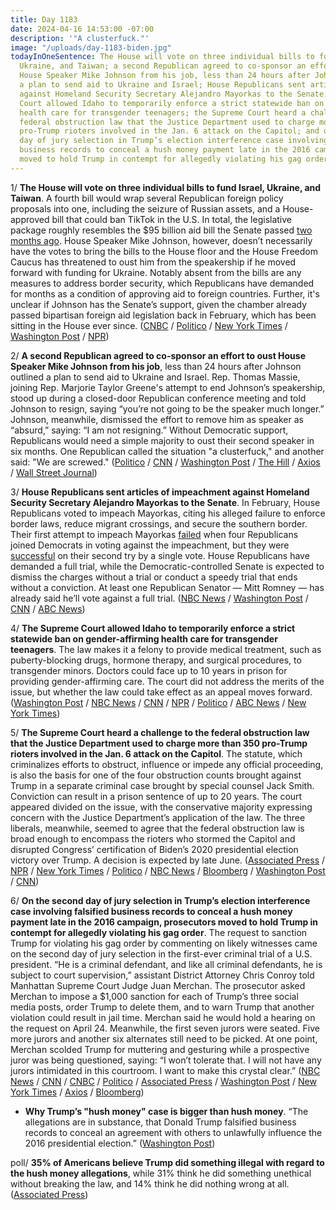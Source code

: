 ```yaml
---
title: Day 1183
date: 2024-04-16 14:53:00 -07:00
description: '"A clusterfuck."'
image: "/uploads/day-1183-biden.jpg"
todayInOneSentence: The House will vote on three individual bills to fund Israel,
  Ukraine, and Taiwan; a second Republican agreed to co-sponsor an effort to oust
  House Speaker Mike Johnson from his job, less than 24 hours after Johnson outlined
  a plan to send aid to Ukraine and Israel; House Republicans sent articles of impeachment
  against Homeland Security Secretary Alejandro Mayorkas to the Senate; the Supreme
  Court allowed Idaho to temporarily enforce a strict statewide ban on gender-affirming
  health care for transgender teenagers; the Supreme Court heard a challenge to the
  federal obstruction law that the Justice Department used to charge more than 350
  pro-Trump rioters involved in the Jan. 6 attack on the Capitol; and on the second
  day of jury selection in Trump’s election interference case involving falsified
  business records to conceal a hush money payment late in the 2016 campaign, prosecutors
  moved to hold Trump in contempt for allegedly violating his gag order.
---
```


1/ **The House will vote on three individual bills to fund Israel, Ukraine, and Taiwan**. A fourth bill would wrap several Republican foreign policy proposals into one, including the seizure of Russian assets, and a House-approved bill that could ban TikTok in the U.S. In total, the legislative package roughly resembles the $95 billion aid bill the Senate passed [two months ago](https://whatthefuckjusthappenedtoday.com/2024/02/13/day-1120/#1-the-senate-approved-95-billion-in). House Speaker Mike Johnson, however, doesn’t necessarily have the votes to bring the bills to the House floor and the House Freedom Caucus has threatened to oust him from the speakership if he moved forward with funding for Ukraine. Notably absent from the bills are any measures to address border security, which Republicans have demanded for months as a condition of approving aid to foreign countries. Further, it's unclear if Johnson has the Senate’s support, given the chamber already passed bipartisan foreign aid legislation back in February, which has been sitting in the House ever since. ([CNBC](https://www.cnbc.com/2024/04/15/speaker-johnson-israel-ukraine-taiwan-bills.html) / [Politico](https://www.politico.com/live-updates/2024/04/15/congress/johnsons-ukraine-israel-proposal-00152375) / [New York Times](https://www.nytimes.com/2024/04/15/us/politics/johnson-israel-ukraine-aid-house-vote.html) / [Washington Post](https://www.washingtonpost.com/politics/2024/04/15/mike-johnson-israel-ukraine-aid-house-republicans/) / [NPR](https://www.npr.org/2024/04/15/1244948784/house-israel-ukraine-aid-funding-bill))

2/ **A second Republican agreed to co-sponsor an effort to oust House Speaker Mike Johnson from his job**, less than 24 hours after Johnson outlined a plan to send aid to Ukraine and Israel. Rep. Thomas Massie, joining Rep. Marjorie Taylor Greene's attempt to end Johnson’s speakership, stood up during a closed-door Republican conference meeting and told Johnson to resign, saying “you’re not going to be the speaker much longer.” Johnson, meanwhile, dismissed the effort to remove him as speaker as “absurd,” saying: “I am not resigning.” Without Democratic support, Republicans would need a simple majority to oust their second speaker in six months. One Republican called the situation "a clusterfuck," and another said: "We are screwed." ([Politico](https://www.politico.com/live-updates/2024/04/16/congress/massie-joins-greene-00152463) / [CNN](https://www.cnn.com/2024/04/16/politics/mike-johnson-foreign-aid-plan-republican-reaction/) / [Washington Post](https://www.washingtonpost.com/politics/2024/04/16/mike-johnson-house-speaker-ukraine-israel-greene-massie/) / [The Hill](https://thehill.com/homenews/house/4596862-massie-backs-greene-effort-to-oust-speaker-johnson/) / [Axios](https://www.axios.com/2024/04/16/thomas-massie-mike-johnson-motion-to-vacate) / [Wall Street Journal](https://www.wsj.com/politics/policy/second-lawmaker-joins-push-to-oust-speaker-mike-johnson-b5a37244?st=u6axn21y4xirerl))

3/ **House Republicans sent articles of impeachment against Homeland Security Secretary Alejandro Mayorkas to the Senate**. In February, House Republicans voted to impeach Mayorkas, citing his alleged failure to enforce border laws, reduce migrant crossings, and secure the southern border. Their first attempt to impeach Mayorkas [failed](https://whatthefuckjusthappenedtoday.com/2024/02/07/day-1114/#1-house-republicans-failed-to-impeac) when four Republicans joined Democrats in voting against the impeachment, but they were [successful](https://whatthefuckjusthappenedtoday.com/2024/02/14/day-1121/#2-house-republicans-voted-to-impeach) on their second try by a single vote. House Republicans have demanded a full trial, while the Democratic-controlled Senate is expected to dismiss the charges without a trial or conduct a speedy trial that ends without a conviction. At least one Republican Senator — Mitt Romney — has already said he’ll vote against a full trial. ([NBC News](https://www.nbcnews.com/politics/congress/house-deliver-mayorkas-impeachment-articles-senate-begin-trial-rcna147033) / [Washington Post](https://www.washingtonpost.com/nation/2024/04/16/impeachment-mayorkas-senate-trial-house/) / [CNN](https://www.cnn.com/2024/04/16/politics/house-mayorkas-impeachment-articles-senate/index.html) / [ABC News](https://abcnews.go.com/Politics/historic-impeachment-articles-alejandro-mayorkas-senate-trial/story?id=109316174))

4/ **The Supreme Court allowed Idaho to temporarily enforce a strict statewide ban on gender-affirming health care for transgender teenagers**. The law makes it a felony to provide medical treatment, such as puberty-blocking drugs, hormone therapy, and surgical procedures, to transgender minors. Doctors could face up to 10 years in prison for providing gender-affirming care. The court did not address the merits of the issue, but whether the law could take effect as an appeal moves forward. ([Washington Post](https://www.washingtonpost.com/nation/2024/04/15/supreme-court-idaho-gender-affirming-care/) / [NBC News](https://www.nbcnews.com/politics/supreme-court/supreme-court-allows-enforcement-idaho-ban-gender-affirming-care-trans-rcna141209) / [CNN](https://www.cnn.com/2024/04/15/politics/idaho-gender-affirming-care-ban-minors-supreme-court/index.html) / [NPR](https://www.npr.org/2024/04/15/1238351984/supreme-court-transgender-rights-gender-affirming-care-idaho) / [Politico](https://www.politico.com/news/2024/04/15/supreme-court-idaho-transgender-00152372) / [ABC News](https://abcnews.go.com/US/supreme-court-allows-idaho-enforce-ban-gender-affirming/story?id=108711989) / [New York Times](https://www.nytimes.com/2024/04/15/us/politics/supreme-court-idaho-transgender.html))

5/ **The Supreme Court heard a challenge to the federal obstruction law that the Justice Department used to charge more than 350 pro-Trump rioters involved in the Jan. 6 attack on the Capitol**. The statute, which criminalizes efforts to obstruct, influence or impede any official proceeding, is also the basis for one of the four obstruction counts brought against Trump in a separate criminal case brought by special counsel Jack Smith. Conviction can result in a prison sentence of up to 20 years. The court appeared divided on the issue, with the conservative majority expressing concern with the Justice Department’s application of the law. The three liberals, meanwhile, seemed to agree that the federal obstruction law is broad enough to encompass the rioters who stormed the Capitol and disrupted Congress’ certification of Biden’s 2020 presidential election victory over Trump. A decision is expected by late June. ([Associated Press](https://apnews.com/article/supreme-court-capitol-riot-obstruction-charge-trump-d4b01cb32cdbd2065e802902a90bd9f1) / [NPR](https://www.npr.org/2024/04/16/1243401678/supreme-court-jan-6-prosecutions-law) / [New York Times](https://www.nytimes.com/2024/04/16/us/supreme-court-jan-6-trump.html) / [Politico](https://www.politico.com/news/2024/04/16/supreme-court-obstruction-jan-6-00152406) / [NBC News](https://www.nbcnews.com/politics/supreme-court/supreme-court-weighs-jan-6-rioters-obstruction-challenge-affect-trumps-rcna147841) / [Bloomberg](https://www.bloomberg.com/news/articles/2024-04-16/supreme-court-questions-jan-6-riot-charge-as-trump-case-looms?sref=MIBMEEoj) / [Washington Post](https://www.washingtonpost.com/national-security/2024/04/16/supreme-court-jan-6-obstruction-case-trump-rioters/#link-GAN2PLQC4FE5TPOJ3MX34R2HSU) / [CNN](https://www.cnn.com/politics/live-news/supreme-court-jan-6-riot-case-04-16-24/index.html))

6/ **On the second day of jury selection in Trump’s election interference case involving falsified business records to conceal a hush money payment late in the 2016 campaign, prosecutors moved to hold Trump in contempt for allegedly violating his gag order**. The request to sanction Trump for violating his gag order by commenting on likely witnesses came on the second day of jury selection in the first-ever criminal trial of a U.S. president. “He is a criminal defendant, and like all criminal defendants, he is subject to court supervision,” assistant District Attorney Chris Conroy told Manhattan Supreme Court Judge Juan Merchan. The prosecutor asked Merchan to impose a $1,000 sanction for each of Trump’s three social media posts, order Trump to delete them, and to warn Trump that another violation could result in jail time. Merchan said he would hold a hearing on the request on April 24. Meanwhile, the first seven jurors were seated. Five more jurors and another six alternates still need to be picked. At one point, Merchan scolded Trump for muttering and gesturing while a prospective juror was being questioned, saying: “I won’t tolerate that. I will not have any jurors intimidated in this courtroom. I want to make this crystal clear.” ([NBC News](https://www.nbcnews.com/politics/donald-trump/live-blog/-trump-hush-money-trial-day-2-live-updates-rcna145935) / [CNN](https://www.cnn.com/politics/live-news/trump-hush-money-trial-04-16-24/index.html) / [CNBC](https://www.cnbc.com/2024/04/15/live-updates-trump-starts-new-york-criminal-trial-in-hush-money-case-.html) / [Politico](https://www.politico.com/live-updates/2024/04/16/trump-hush-money-criminal-trial/gag-order-motion-for-contempt-00152465) / [Associated Press](https://apnews.com/live/trump-trial-hush-money-updates-april-16) / [Washington Post](https://www.washingtonpost.com/politics/2024/04/16/trump-hush-money-trial-live-updates/) / [New York Times](https://www.nytimes.com/live/2024/04/16/nyregion/trump-hush-money-trial) / [Axios](https://www.axios.com/2024/04/16/trump-contempt-new-york-criminal-trial) / [Bloomberg](https://www.bloomberg.com/news/live-blog/2024-04-16/trump-criminal-trial-april-16?sref=MIBMEEoj))

* **Why Trump’s "hush money" case is bigger than hush money**.
  “The allegations are in substance, that Donald Trump falsified business records to conceal an agreement with others to unlawfully influence the 2016 presidential election.” ([Washington Post](https://www.washingtonpost.com/politics/2024/04/09/why-trumps-hush-money-case-is-bigger-than-hush-money/))

poll/ **35% of Americans believe Trump did something illegal with regard to the hush money allegations**, while 31% think he did something unethical without breaking the law, and 14% think he did nothing wrong at all. ([Associated Press](https://apnews.com/article/trump-trial-indictment-hush-money-poll-b3d9a555993faf22e6ebfaf798bfbd2b))